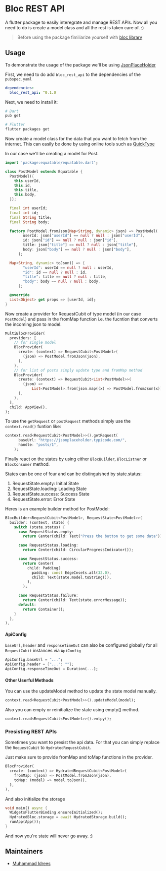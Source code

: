 # Bloc REST API

A flutter package to easily interegrate and manage REST APIs. Now all you need to do is create a model class and all the rest is taken care of. :)

> Before using the package fimiliarize yourself with [bloc library](https://bloclibrary.dev/#/)

## Usage

To demonstrate the usage of the package we'll be using [JsonPlaceHolder](https://jsonplaceholder.typicode.com/)

First, we need to do add `bloc_rest_api` to the dependencies of the `pubspec.yaml`

```yaml
dependencies:
  bloc_rest_api: ^0.1.0
```

Next, we need to install it:

```sh
# Dart
pub get

# Flutter
flutter packages get
```

Now create a model class for the data that you want to fetch from the internet. This can easily be done by using online tools such as [QuickType](https://app.quicktype.io/)

In our case we'll be creating a model for Post.

```dart
import 'package:equatable/equatable.dart';

class PostModel extends Equatable {
  PostModel({
    this.userId,
    this.id,
    this.title,
    this.body,
  });

  final int userId;
  final int id;
  final String title;
  final String body;

  factory PostModel.fromJson(Map<String, dynamic> json) => PostModel(
        userId: json["userId"] == null ? null : json["userId"],
        id: json["id"] == null ? null : json["id"],
        title: json["title"] == null ? null : json["title"],
        body: json["body"] == null ? null : json["body"],
      );

  Map<String, dynamic> toJson() => {
        "userId": userId == null ? null : userId,
        "id": id == null ? null : id,
        "title": title == null ? null : title,
        "body": body == null ? null : body,
      };

  @override
  List<Object> get props => [userId, id];
}
```

Now create a provider for RequestCubit of type model (in our case `PostModel`) and pass in the fromMap function i.e. the fucntion that converts the incoming json to model.

```dart
MultiBlocProvider(
  providers: [
    // for single model
    BlocProvider(
      create: (context) => RequestCubit<PostModel>(
        (json) => PostModel.fromJson(json),
      ),
    ),
    // for list of posts simply update type and fromMap method
    BlocProvider(
      create: (context) => RequestCubit<List<PostModel>>(
        (json) =>
            List<PostModel>.from(json.map((x) => PostModel.fromJson(x))),
      ),
    ),
  ],
  child: AppView(),
);
```

To use the `getRequest` or `postRequest` methods simply use the `context.read()` funtion like:

```dart
context.read<RequestCubit<PostModel>>().getRequest(
      baseUrl: "https://jsonplaceholder.typicode.com/",
      handle: "posts/1",
    );
```

Finally react on the states by using either `BlocBuilder`, `BlocListner` or `BlocConsumer` method.

States can be one of four and can be distinguished by state.status:
     
1. RequestState.empty: Initial State
2. RequestState.loading: Loading State
3. RequestState.success: Success State
4. RequestState.error: Error State

Heres is an example builder method for PostModel:

```dart
BlocBuilder<RequestCubit<PostModel>, RequestState<PostModel>>(
  builder: (context, state) {
    switch (state.status) {
      case RequestStatus.empty:
        return Center(child: Text("Press the button to get some data"));

      case RequestStatus.loading:
        return Center(child: CircularProgressIndicator());

      case RequestStatus.success:
        return Center(
          child: Padding(
            padding: const EdgeInsets.all(32.0),
            child: Text(state.model.toString()),
          ),
        );

      case RequestStatus.failure:
        return Center(child: Text(state.errorMessage));
      default:
        return Container();
    }
  },
),
```

#### ApiConfig

`baseUrl`, `header` and `responseTimeOut` can also be configured globally for all `RequestCubit` instances via `ApiConfig`

```dart
ApiConfig.baseUrl = "...";
ApiConfig.header = {"...": ""};
ApiConfig.responseTimeOut = Duration(...);
```

#### Other Userful Methods

You can use the updateModel method to update the state model manually.

```dart
context.read<RequestCubit<PostModel>>().updateModel(model);
```

Also you can empty or reinitialize the state using empty() method.

```dart
context.read<RequestCubit<PostModel>>().emtpy();
```

### Presisting REST APIs

Sometimes you want to presist the api data. For that you can simply replace the `RequestCubit` to `HydratedRequestCubit`.

Just make sure to provide fromMap and toMap functions in the provider.
```dart
BlocProvider(
  create: (context) => HydratedRequestCubit<PostModel>(
    fromMap: (json) => PostModel.fromJson(json),
    toMap: (model) => model.toJson(),
  ),
),
```

And also initialize the storage
```dart
void main() async {
  WidgetsFlutterBinding.ensureInitialized();
  HydratedBloc.storage = await HydratedStorage.build();
  runApp(App());
}
```

And now you're state will never go away. :)
## Maintainers

- [Muhammad Idrees](https://github.com/muhammadIdrees)